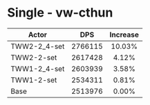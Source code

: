 # Single - vw-cthun
| Actor | DPS | Increase |
|---|:---:|:---:|
|TWW2-2_4-set|2766115|10.03%|
|TWW2-2-set|2617428|4.12%|
|TWW1-2_4-set|2603939|3.58%|
|TWW1-2-set|2534311|0.81%|
|Base|2513976|0.00%|
